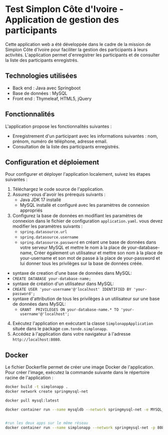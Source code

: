 # Test Simplon Côte d'Ivoire - Application de gestion des participants

Cette application web a été développée dans le cadre de la mission de Simplon Côte d'Ivoire pour faciliter la gestion des participants à leurs activités. L'application permet d'enregistrer les participants et de consulter la liste des participants enregistrés.

## Technologies utilisées

- Back end : Java avec Springboot
- Base de données : MySQL
- Front end : Thymeleaf, HTML5, jQuery

## Fonctionnalités

L'application propose les fonctionnalités suivantes :

- Enregistrement d'un participant avec les informations suivantes : nom, prénom, numéro de téléphone, adresse email.
- Consultation de la liste des participants enregistrés.

## Configuration et déploiement

Pour configurer et déployer l'application localement, suivez les étapes suivantes :

1. Téléchargez le code source de l'application.
2. Assurez-vous d'avoir les prérequis suivants :
   - Java JDK 17 installé
   - MySQL installé et configuré avec les paramètres de connexion appropriés
3. Configurez la base de données en modifiant les paramètres de connexion dans le fichier de configuration `application.yaml`. vous devez modifier les paramètres suivants :
   - `spring.datasource.url`
   - `spring.datasource.username`
   - `spring.datasource.password`
   en créant une base de données  dans votre serveur MySQL et mettre le nom à la place de your-database-name, 
   Créer également un utilisateur et mettre son nom à la place de your-username et son mot de passe à la place de your-password et lui donner tous les privilèges sur la base de données créée.
- syntaxe de  creation d'une base de données dans MySQL:
 - `CREATE DATABASE your-database-name;`
- syntaxe de création d'un utilisateur dans MySQL:
 -  `CREATE USER 'your-username'@'localhost' IDENTIFIED BY 'your-password';`
- syntaxe d'attribution de tous les privilèges à un utilisateur sur une base de données dans MySQL:
   - `GRANT  PRIVILEGES ON your-database-name.* TO 'your-username'@'localhost';`


4. Exécutez l'application en exécutant la classe `SimplonappApplication` située dans le package `com.tonde.simplonapp`.
5. Accédez à l'application dans votre navigateur à l'adresse `http://localhost:8080`.


## Docker

Le fichier Dockerfile permet de créer une image Docker de l'application. Pour créer l'image, exécutez la commande suivante dans le répertoire racine de l'application :

```bash 
docker build -t simplonapp .
docker network create springmysql-net

docker pull mysql:latest

docker container run --name mysqldb --network springmysql-net -e MYSQL_ROOT_PASSWORD=root -e MYSQL_DATABASE=simplon -d mysql:8


#run les deux apps sur le même réseau
docker container run --name simplonapp --network springmysql-net -p 8080:8080 simplonapp

``` 
